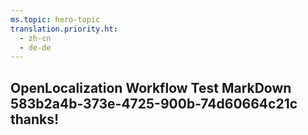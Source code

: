 ```yaml
---
ms.topic: hero-topic
translation.priority.ht: 
  - zh-cn
  - de-de
---
```

## OpenLocalization Workflow Test MarkDown 583b2a4b-373e-4725-900b-74d60664c21c thanks!
